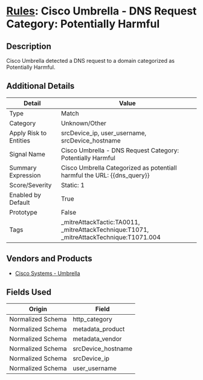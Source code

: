 # [Rules](README.md): Cisco Umbrella - DNS Request Category: Potentially Harmful

## Description
Cisco Umbrella detected a DNS request to a domain categorized as Potentially Harmful.

## Additional Details
|Detail|Value|
|----|----|
|Type|Match|
|Category|Unknown/Other|
|Apply Risk to Entities|srcDevice_ip, user_username, srcDevice_hostname|
|Signal Name|Cisco Umbrella - DNS Request Category: Potentially Harmful|
|Summary Expression|Cisco Umbrella Categorized as potentiall harmful the URL: {{dns_query}}|
|Score/Severity|Static: 1|
|Enabled by Default|True|
|Prototype|False|
|Tags|_mitreAttackTactic:TA0011, _mitreAttackTechnique:T1071, _mitreAttackTechnique:T1071.004|
## Vendors and Products
- [Cisco Systems - Umbrella](../products/5ba50e74-3c05-4ea8-aeaf-5efde588c60f.md)


## Fields Used

|Origin|Field|
|----|----|
|Normalized Schema|http_category|
|Normalized Schema|metadata_product|
|Normalized Schema|metadata_vendor|
|Normalized Schema|srcDevice_hostname|
|Normalized Schema|srcDevice_ip|
|Normalized Schema|user_username|


